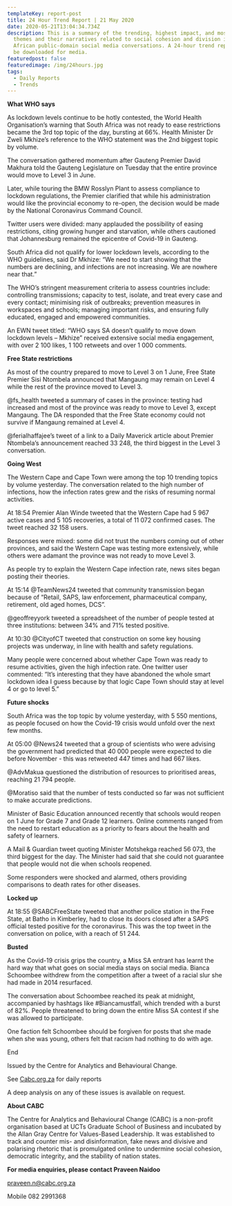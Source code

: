 ```yaml
---
templateKey: report-post
title: 24 Hour Trend Report | 21 May 2020
date: 2020-05-21T13:04:34.734Z
description: This is a summary of the trending, highest impact, and most active
  themes and their narratives related to social cohesion and division in South
  African public-domain social media conversations. A 24-hour trend report can
  be downloaded for media.
featuredpost: false
featuredimage: /img/24hours.jpg
tags:
  - Daily Reports
  - Trends
---
```

**What WHO says**

As lockdown levels continue to be hotly contested, the World Health Organisation’s warning that South Africa was not ready to ease restrictions became the 3rd top topic of the day, bursting at 66%. Health Minister Dr Zweli Mkhize’s reference to the WHO statement was the 2nd biggest topic by volume.

The conversation gathered momentum after Gauteng Premier David Makhura told the Gauteng Legislature on Tuesday that the entire province would move to Level 3 in June.

Later, while touring the BMW Rosslyn Plant to assess compliance to lockdown regulations, the Premier clarified that while his administration would like the provincial economy to re-open, the decision would be made by the National Coronavirus Command Council.

Twitter users were divided: many applauded the possibility of easing restrictions, citing growing hunger and starvation, while others cautioned that Johannesburg remained the epicentre of Covid-19 in Gauteng.

South Africa did not qualify for lower lockdown levels, according to the WHO guidelines, said Dr Mkhize: “We need to start showing that the numbers are declining, and infections are not increasing. We are nowhere near that.”

The WHO’s stringent measurement criteria to assess countries include: controlling transmissions; capacity to test, isolate, and treat every case and every contact; minimising risk of outbreaks; prevention measures in workspaces and schools; managing important risks, and ensuring fully educated, engaged and empowered communities.

An EWN tweet titled: “WHO says SA doesn’t qualify to move down lockdown levels – Mkhize” received extensive social media engagement, with over 2 100 likes, 1 100 retweets and over 1 000 comments.

**Free State restrictions**

As most of the country prepared to move to Level 3 on 1 June, Free State Premier Sisi Ntombela announced that Mangaung may remain on Level 4 while the rest of the province moved to Level 3.

@fs_health tweeted a summary of cases in the province: testing had increased and most of the province was ready to move to Level 3, except Mangaung. The DA responded that the Free State economy could not survive if Mangaung remained at Level 4.

@ferialhaffajee’s tweet of a link to a Daily Maverick article about Premier Ntombela’s announcement reached 33 248, the third biggest in the Level 3 conversation.

**Going West**

The Western Cape and Cape Town were among the top 10 trending topics by volume yesterday. The conversation related to the high number of infections, how the infection rates grew and the risks of resuming normal activities.

At 18:54 Premier Alan Winde tweeted that the Western Cape had 5 967 active cases and 5 105 recoveries, a total of 11 072 confirmed cases. The tweet reached 32 158 users.

Responses were mixed: some did not trust the numbers coming out of other provinces, and said the Western Cape was testing more extensively, while others were adamant the province was not ready to move Level 3.

As people try to explain the Western Cape infection rate, news sites began posting their theories.

At 15:14 @TeamNews24 tweeted that community transmission began because of “Retail, SAPS, law enforcement, pharmaceutical company, retirement, old aged homes, DCS”.

@geoffreyyork tweeted a spreadsheet of the number of people tested at three institutions: between 34% and 71% tested positive.

At 10:30 @CityofCT tweeted that construction on some key housing projects was underway, in line with health and safety regulations.

Many people were concerned about whether Cape Town was ready to resume activities, given the high infection rate. One twitter user commented: “It’s interesting that they have abandoned the whole smart lockdown idea I guess because by that logic Cape Town should stay at level 4 or go to level 5.”

**Future shocks**

South Africa was the top topic by volume yesterday, with 5 550 mentions, as people focused on how the Covid-19 crisis would unfold over the next few months.

At 05:00 @News24 tweeted that a group of scientists who were advising the government had predicted that 40 000 people were expected to die before November - this was retweeted 447 times and had 667 likes.

@AdvMakua questioned the distribution of resources to prioritised areas, reaching 21 794 people.

@Moratiso said that the number of tests conducted so far was not sufficient to make accurate predictions.

Minister of Basic Education announced recently that schools would reopen on 1 June for Grade 7 and Grade 12 learners. Online comments ranged from the need to restart education as a priority to fears about the health and safety of learners.

A Mail & Guardian tweet quoting Minister Motshekga reached 56 073, the third biggest for the day. The Minister had said that she could not guarantee that people would not die when schools reopened.

Some responders were shocked and alarmed, others providing comparisons to death rates for other diseases.

**Locked up**

At 18:55 @SABCFreeState tweeted that another police station in the Free State, at Batho in Kimberley, had to close its doors closed after a SAPS official tested positive for the coronavirus. This was the top tweet in the conversation on police, with a reach of 51 244.

**Busted**

As the Covid-19 crisis grips the country, a Miss SA entrant has learnt the hard way that what goes on social media stays on social media. Bianca Schoombee withdrew from the competition after a tweet of a racial slur she had made in 2014 resurfaced.

The conversation about Schoombee reached its peak at midnight, accompanied by hashtags like #Biancamustfall, which trended with a burst of 82%. People threatened to bring down the entire Miss SA contest if she was allowed to participate.

One faction felt Schoombee should be forgiven for posts that she made when she was young, others felt that racism had nothing to do with age.

End

Issued by the Centre for Analytics and Behavioural Change.

See [Cabc.org.za](http://cabc.org.za/) for daily reports

A deep analysis on any of these issues is available on request.

**About CABC**

The Centre for Analytics and Behavioural Change (CABC) is a non-profit organisation based at UCTs Graduate School of Business and incubated by the Allan Gray Centre for Values-Based Leadership. It was established to track and counter mis- and disinformation, fake news and divisive and polarising rhetoric that is promulgated online to undermine social cohesion, democratic integrity, and the stability of nation states.

**For media enquiries, please contact Praveen Naidoo**

[praveen.n@cabc.org.za](mailto:praveennaidoo123@gmail.com)

Mobile 082 2991368
